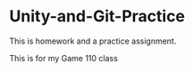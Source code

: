 # Unity-and-Git-Practice
This is homework and a practice assignment.

This is for my Game 110 class
